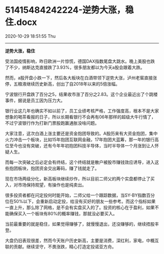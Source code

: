# 51415484242224-逆势大涨，稳住.docx

2020-10-29 18:51:55 Thu

----

__逆势大涨，稳住__

受法国疫情影响，昨日欧洲一片惊慌，德国DAX指数尾盘大跳水。晚上美股也跌了不少，纳斯达克直接跌了3\.93%，很多朋友都以为今天a股会跟着大跌。

  
然而，a股开盘小跌一下，然后各大板块在白酒带领下逆势大涨，泸州老窖直接涨停，五粮液继续历史新高，创出了自2018年以来的5倍涨幅。

  
宁波银行开盘跌了百分之5，结果收市涨了百分之2\.83。这个企业最近出了个跳楼事件，据说是员工因为压力大。

  
银行业这几年也确实不如以前了，员工业绩考核严格，工作强度高，根本不是大家想象的喝茶看报的日子，所以长期看银行不会再有06年那样的超级大牛行情了，不过宁波银行作为打新门票股跑赢通胀没啥问题。

  
大家注意，这次白酒上涨主要还是资金抱团导致的。A股历来有大资金抱团，集中火力冲击一个板块，比如15年抱团互联网金融，17年抱团大蓝筹，那一年的银行高位至今也没有突破，还有今年年初抱团科技半导体，当时半导体一个月涨到让人怀疑人生。

  
而每一次突破之后必定会有终结，这个终结就是散户被股市赚钱效应诱导，进入这些抱团板块，抱团资金交出筹码，赚了钱就走了。

  
现在市场两级分化，新高板块继续炒作，所以目前二师父的两个实盘都停止了买入，对市场保持观望，有操作也是纯卖出。

  
很多投资者都在问定投何时能开始，二师父给一个跟踪数据，当SY\-BY指数百分位在50%以下，会重新启动定投，给没有买好的朋友一些参考。而这个指标如果一直上升，那么除了网格，是不会有实盘买入的了。投资的核心在于盈利，如果不能确保买入一个板块有80%的概率赚钱，那就没必要买入。  
  
当前最重要的就是稳住，如果觉得赚够了，就慢慢退出，还没赚够的，继续捂股丰登。

  
大盘仍旧表现很差，然而今天账户历史新高，主要是消费，深红利，家电，中概互联的贡献。继续坚守，不畏涨跌，精心打造定投诺亚方舟。

